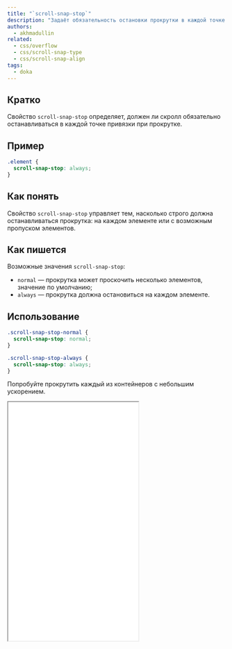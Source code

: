 ```yaml
---
title: "`scroll-snap-stop`"
description: "Задаёт обязательность остановки прокрутки в каждой точке привязки."
authors:
  - akhmadullin
related:
  - css/overflow
  - css/scroll-snap-type
  - css/scroll-snap-align
tags:
  - doka
---
```


## Кратко

Свойство `scroll-snap-stop` определяет, должен ли скролл обязательно останавливаться в каждой точке привязки при прокрутке.

## Пример

```css
.element {
  scroll-snap-stop: always;
}
```

## Как понять

Свойство `scroll-snap-stop` управляет тем, насколько строго должна останавливаться прокрутка: на каждом элементе или с возможным пропуском элементов.

## Как пишется

Возможные значения `scroll-snap-stop`:

- `normal` — прокрутка может проскочить несколько элементов, значение по умолчанию;
- `always` — прокрутка должна остановиться на каждом элементе.

## Использование

```css
.scroll-snap-stop-normal {
  scroll-snap-stop: normal;
}

.scroll-snap-stop-always {
  scroll-snap-stop: always;
}
```

Попробуйте прокрутить каждый из контейнеров с небольшим ускорением.

<iframe title="Варианты значений" src="demos/values/" height="550"></iframe>
